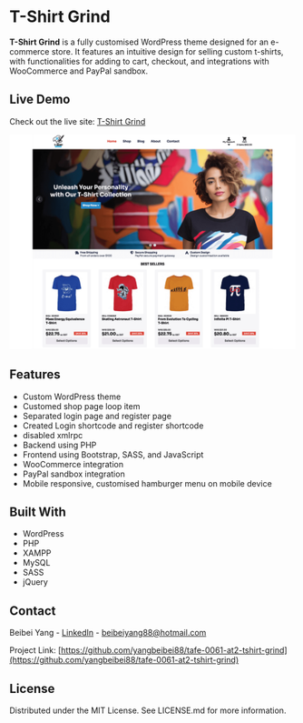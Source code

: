 # T-Shirt Grind

**T-Shirt Grind** is a fully customised WordPress theme designed for an e-commerce store. It features an intuitive design for selling custom t-shirts, with functionalities for adding to cart, checkout, and integrations with WooCommerce and PayPal sandbox.

## Live Demo

Check out the live site: [T-Shirt Grind](https://tshirtgrind.beibeiyang.app)

[![T-Shirt Grind](screenshot.png)](https://tshirtgrind.beibeiyang.app)

## Features

- Custom WordPress theme
- Customed shop page loop item
- Separated login page and register page
- Created Login shortcode and register shortcode
- disabled xmlrpc
- Backend using PHP
- Frontend using Bootstrap, SASS, and JavaScript
- WooCommerce integration
- PayPal sandbox integration
- Mobile responsive, customised hamburger menu on mobile device

## Built With

- WordPress
- PHP
- XAMPP
- MySQL
- SASS
- jQuery

## Contact

Beibei Yang - [LinkedIn](https://www.linkedin.com/in/beibei-yang/) - [beibeiyang88@hotmail.com](mailto:beibeiyang88@hotmail.com)

Project Link: [https://github.com/yangbeibei88/tafe-0061-at2-tshirt-grind](https://github.com/yangbeibei88/tafe-0061-at2-tshirt-grind)

## License

Distributed under the MIT License. See LICENSE.md for more information.